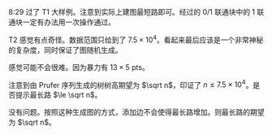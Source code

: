 8:29 过了 T1 大样例。注意到实际上建图最短路即可。经过的 0/1 联通块中的 1 联通块一定有办法用一次操作通过。

T2 感觉有点奇怪。数据范围只给到了 $7.5 \times 10^4$。看起来最后应该是一个非常神秘的复杂度，同时保证了图随机生成。

感觉可能不会很难。因为暴力有 $13 \times 5$ pts。

注意到由 Prufer 序列生成的树树高期望为 $\sqrt n$，印证了 $n \le 7.5 \times 10^4$。是否提示最长路 $\le \sqrt n$。

没有问题。按照这种生成图的方式，添加边不会使得最长路增加。则最长路的期望为 $\sqrt n$。
